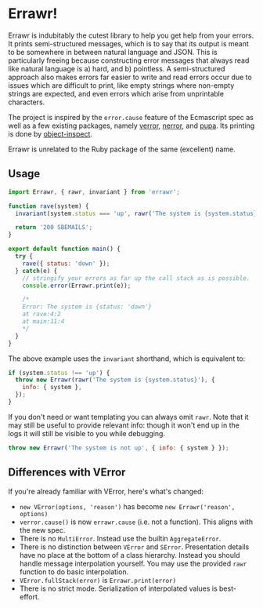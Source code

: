 # Errawr!

Errawr is indubitably the cutest library to help you get help from your errors. It prints semi-structured messages, which is to say that its output is meant to be somewhere in between natural language and JSON. This is particularly freeing because constructing error messages that always read like natural language is a) hard, and b) pointless. A semi-structured approach also makes errors far easier to write and read errors occur due to issues which are difficult to print, like empty strings where non-empty strings are expected, and even errors which arise from unprintable characters.

The project is inspired by the `error.cause` feature of the Ecmascript spec as well as a few existing packages, namely [verror](https://www.npmjs.com/package/verror), [nerror](https://www.npmjs.com/package/nerror), and [pupa](https://www.npmjs.com/package/pupa). Its printing is done by [object-inspect](https://www.npmjs.com/package/object-inspect).

Errawr is unrelated to the Ruby package of the same (excellent) name.

## Usage

<!-- prettier-ignore -->
```js
import Errawr, { rawr, invariant } from 'errawr';

function rave(system) {
  invariant(system.status === 'up', rawr('The system is {system.status}'), { system });

  return '200 SBEMAILS';
}

export default function main() {
  try {
    rave({ status: 'down' });
  } catch(e) {
    // stringify your errors as far up the call stack as is possible.
    console.error(Errawr.print(e));

    /*
    Error: The system is {status: 'down'}
    at rave:4:2
    at main:11:4
    */
  }
}
```

The above example uses the `invariant` shorthand, which is equivalent to:

```js
if (system.status !== 'up') {
  throw new Errawr(rawr('The system is {system.status}'), {
    info: { system },
  });
}
```

If you don't need or want templating you can always omit `rawr`. Note that it may still be useful to provide relevant info: though it won't end up in the logs it will still be visible to you while debugging.

<!-- prettier-ignore -->
```js
throw new Errawr('The system is not up', { info: { system } });
```

## Differences with VError

If you're already familiar with VError, here's what's changed:

- `new VError(options, 'reason')` has become `new Errawr('reason', options)`
- `verror.cause()` is now `errawr.cause` (i.e. not a function). This aligns with the new spec.
- There is no `MultiError`. Instead use the builtin `AggregateError`.
- There is no distinction between `VError` and `SError`. Presentation details have no place at the bottom of a class hierarchy. Instead you should handle message interpolation yourself. You may use the provided `rawr` function to do basic interpolation.
- `VError.fullStack(error)` is `Errawr.print(error)`
- There is no strict mode. Serialization of interpolated values is best-effort.
